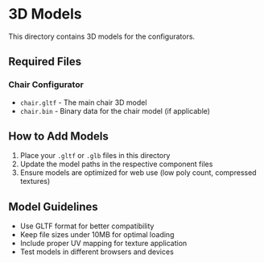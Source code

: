 # 3D Models

This directory contains 3D models for the configurators.

## Required Files

### Chair Configurator
- `chair.gltf` - The main chair 3D model
- `chair.bin` - Binary data for the chair model (if applicable)

## How to Add Models

1. Place your `.gltf` or `.glb` files in this directory
2. Update the model paths in the respective component files
3. Ensure models are optimized for web use (low poly count, compressed textures)

## Model Guidelines

- Use GLTF format for better compatibility
- Keep file sizes under 10MB for optimal loading
- Include proper UV mapping for texture application
- Test models in different browsers and devices
